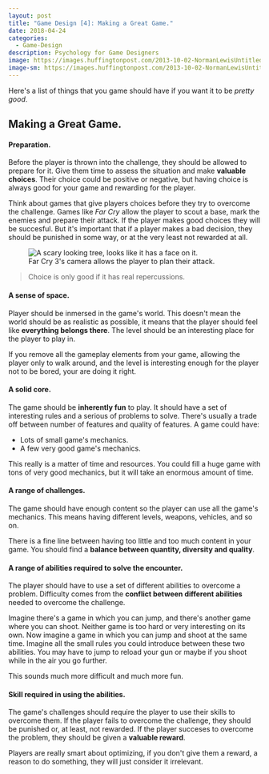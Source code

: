 ```yaml
---
layout: post
title: "Game Design [4]: Making a Great Game."
date: 2018-04-24
categories:
  - Game-Design
description: Psychology for Game Designers
image: https://images.huffingtonpost.com/2013-10-02-NormanLewisUntitled.jpg
image-sm: https://images.huffingtonpost.com/2013-10-02-NormanLewisUntitled.jpg
---
```


Here's a list of things that you game should have if you want it to be *pretty good*.

## Making a Great Game.

#### Preparation.

Before the player is thrown into the challenge, they should be allowed to prepare for it. Give them time to assess the situation and make **valuable choices**. Their choice could be positive or negative, but having choice is always good for your game and rewarding for the player.

Think about games that give players choices before they try to overcome the challenge. Games like *Far Cry* allow the player to scout a base, mark the enemies and prepare their attack. If the player makes good choices they will be succesful. But it's important that if a player makes a bad decision, they should be punished in some way, or at the very least not rewarded at all.

<figure>
  <img src="https://faduworld.files.wordpress.com/2013/03/14_55449_640screen.jpg" alt="A scary looking tree, looks like it has a face on it."/>
  <figcaption>Far Cry 3's camera allows the player to plan their attack.</figcaption>
</figure>

> Choice is only good if it has real repercussions.

#### A sense of space.

Player should be inmersed in the game's world. This doesn't mean the world should be as realistic as possible, it means that the player should feel like **everything belongs there**. The level should be an interesting place for the player to play in.

If you remove all the gameplay elements from your game, allowing the player only to walk around, and the level is interesting enough for the player not to be bored, your are doing it right.

#### A solid core.

The game should be **inherently fun** to play. It should have a set of interesting rules and a serious of problems to solve. There's usually a trade off between number of features and quality of features. A game could have:

* Lots of small game's mechanics.
* A few very good game's mechanics.

This really is a matter of time and resources. You could fill a huge game with tons of very good mechanics, but it will take an enormous amount of time.

#### A range of challenges.

The game should have enough content so the player can use all the game's mechanics. This means having different levels, weapons, vehicles, and so on.

There is a fine line between having too little and too much content in your game. You should find a **balance between quantity, diversity and quality**.

#### A range of abilities required to solve the encounter.

The player should have to use a set of different abilities to overcome a problem. Difficulty comes from the **conflict between different abilities** needed to overcome the challenge.

Imagine there's a game in which you can jump, and there's another game where you can shoot. Neither game is too hard or very interesting on its own. Now imagine a game in which you can jump and shoot at the same time. Imagine all the small rules you could introduce between these two abilities. You may have to jump to reload your gun or maybe if you shoot while in the air you go further.

This sounds much more difficult and much more fun.

#### Skill required in using the abilities.

The game's challenges should require the player to use their skills to overcome them. If the player fails to overcome the challenge, they should be punished or, at least, not rewarded. If the player succeses to overcome the problem, they should be given a **valuable reward**.

Players are really smart about optimizing, if you don't give them a reward, a reason to do something, they will just consider it irrelevant.
